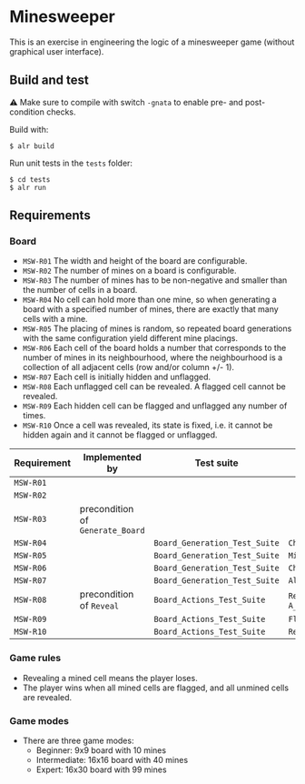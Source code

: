 # Minesweeper

This is an exercise in engineering the logic of a minesweeper game (without graphical user interface).

## Build and test

⚠️ Make sure to compile with switch `-gnata` to enable pre- and post-condition checks.

Build with:
```
$ alr build
```

Run unit tests in the `tests` folder:
```
$ cd tests
$ alr run
```

## Requirements

### Board

* `MSW-R01` The width and height of the board are configurable.
* `MSW-R02` The number of mines on a board is configurable.
* `MSW-R03` The number of mines has to be non-negative and smaller than the number of cells in a board.
* `MSW-R04` No cell can hold more than one mine, so when generating a board with a specified number of mines, there are exactly that many cells with a mine.
* `MSW-R05` The placing of mines is random, so repeated board generations with the same configuration yield different mine placings.
* `MSW-R06` Each cell of the board holds a number that corresponds to the number of mines in its neighbourhood, where the neighbourhood is a collection of all adjacent cells (row and/or column +/- 1).
* `MSW-R07` Each cell is initially hidden and unflagged. 
* `MSW-R08` Each unflagged cell can be revealed. A flagged cell cannot be revealed.
* `MSW-R09` Each hidden cell can be flagged and unflagged any number of times.
* `MSW-R10` Once a cell was revealed, its state is fixed, i.e. it cannot be hidden again and it cannot be flagged or unflagged.

| Requirement | Implemented by | Test suite | Tests |
|-------------|----------------|------------|-------|
| `MSW-R01` | | | |
| `MSW-R02` | | | |
| `MSW-R03` | precondition of `Generate_Board` | | |
| `MSW-R04` | | `Board_Generation_Test_Suite` | `Check_Number_Of_Mined_Cells` |
| `MSW-R05` | | `Board_Generation_Test_Suite` | `Mines_Are_Placed_Randomly` |
| `MSW-R06` | | `Board_Generation_Test_Suite` | `Check_Number_Of_Adjacent_Mines` |
| `MSW-R07` | | `Board_Generation_Test_Suite` | `All_Cells_Are_Hidden_And_Unflagged` |
| `MSW-R08` | precondition of `Reveal` | `Board_Actions_Test_Suite` | `Revealing_An_Unflagged_Cell`, `A_Flagged_Cell_Cannot_Be_Revealed` |
| `MSW-R09` | | `Board_Actions_Test_Suite` | `Flagging_And_Unflagging_A_Cell` |
| `MSW-R10` | | `Board_Actions_Test_Suite` | `Revealing_An_Unflagged_Cell` |

### Game rules

* Revealing a mined cell means the player loses.
* The player wins when all mined cells are flagged, and all unmined cells are revealed.

### Game modes

* There are three game modes:
    * Beginner: 9x9 board with 10 mines
    * Intermediate: 16x16 board with 40 mines
    * Expert: 16x30 board with 99 mines